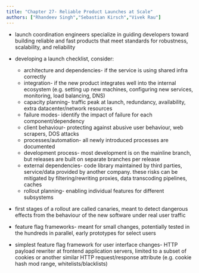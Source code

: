 ```yaml
---
title: "Chapter 27- Reliable Product Launches at Scale"
authors: ["Rhandeev Singh","Sebastian Kirsch","Vivek Rau"]
---
```


* launch coordination engineers specialize in guiding developers toward building reliable and fast products that meet standards for robustness, scalability, and reliability

* developing a launch checklist, consider:
	* architecture and dependencies- if the service is using shared infra correctly
	* integration- if the new product integrates well into the internal ecosystem (e.g. setting up new machines, configuring new services, monitoring, load balancing, DNS)
	* capacity planning- traffic peak at launch, redundancy, availability, extra datacenter/network resources
	* failure modes- identify the impact of failure for each component/dependency
	* client behaviour- protecting against abusive user behaviour, web scrapers, DOS attacks
	* processes/automation- all newly introduced processes are documented
	* development process- most development is on the mainline branch, but releases are built on separate branches per release
	* external dependencies- code library maintained by third parties, service/data provided by another company. these risks can be mitigated by filtering/rewriting proxies, data transcoding pipelines, caches
	* rollout planning- enabling individual features for different subsystems

* first stages of a rollout are called canaries, meant to detect dangerous effects from the behaviour of the new software under real user traffic

* feature flag frameworks- meant for small changes, potentially tested in the hundreds in parallel, early prototypes for select users

* simplest feature flag framework for user interface changes- HTTP payload rewriter at frontend application servers, limited to a subset of cookies or another similar HTTP request/response attribute (e.g. cookie hash mod range, whitelists/blacklists)


